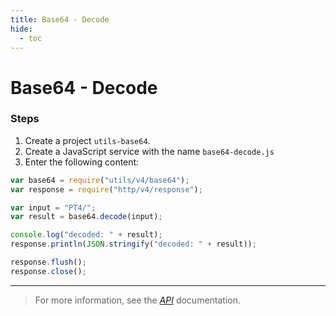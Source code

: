 ```yaml
---
title: Base64 - Decode
hide:
  - toc
---
```


# Base64 - Decode

### Steps

1. Create a project `utils-base64`.
2. Create a JavaScript service with the name `base64-decode.js`
3. Enter the following content:

```javascript
var base64 = require("utils/v4/base64");
var response = require("http/v4/response");

var input = "PT4/";
var result = base64.decode(input);

console.log("decoded: " + result);
response.println(JSON.stringify("decoded: " + result));

response.flush();
response.close();
```

---

> For more information, see the _[API](../../api/)_ documentation.
